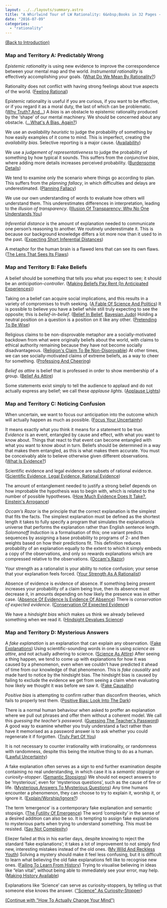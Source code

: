 ```yaml
---
layout: ../../layouts/summary.astro
title: "A Whirlwind Tour of LW Rationality: 6&nbsp;Books in 32 Pages - Map And Territory"
date: "2016-07-09"
categories: 
  - "rationality"
---
```


[(Back to Introduction)](/summaries/a-whirlwind-tour-of-lw-rationality-introduction)

### Map and Territory A: Predictably Wrong

_Epistemic rationality_ is using new evidence to improve the correspondence between your mental map and the world. _Instrumental rationality_ is effectively accomplishing your goals. ([What Do We Mean By Rationality?](http://lesswrong.com/lw/31/what_do_we_mean_by_rationality/))

Rationality does not conflict with having strong feelings about true aspects of the world. ([Feeling Rational](http://lesswrong.com/lw/hp/feeling_rational/))

Epistemic rationality is useful if you are curious, if you want to be effective, or if you regard it as a moral duty, the last of which can be problematic. ([Why Truth? And...](http://lesswrong.com/lw/go/why_truth_and/)) A _bias_ is an obstacle to epistemic rationality produced by the ‘shape’ of our mental machinery. We should be concerned about any obstacle. ([...What's A Bias, Again?](http://lesswrong.com/lw/gp/whats_a_bias_again/))

We use an _availability heuristic_ to judge the probability of something by how easily examples of it come to mind. This is imperfect, creating the _availability bias_. Selective reporting is a major cause. ([Availability](http://lesswrong.com/lw/j5/availability/))

We use a _judgement of representativeness_ to judge the probability of something by how typical it sounds. This suffers from the _conjunctive bias_, where adding more details increases perceived probability. ([Burdensome Details](http://lesswrong.com/lw/jk/burdensome_details/))

We tend to examine only the scenario where things go according to plan. This suffers from the _planning fallacy_, in which difficulties and delays are underestimated. ([Planning Fallacy](http://lesswrong.com/lw/jg/planning_fallacy/))

We use our own understanding of words to evaluate how others will understand them. This underestimates differences in interpretation, leading to the _illusion of transparency_. ([Illusion Of Transparency: Why No One Understands You](http://lesswrong.com/lw/ke/illusion_of_transparency_why_no_one_understands/))

_Inferential distance_ is the amount of explanation needed to communicate one person’s reasoning to another. We routinely underestimate it. This is because our background knowledge differs a lot more now than it used to in the past. ([Expecting Short Inferential Distances](http://lesswrong.com/lw/kg/expecting_short_inferential_distances/))

A metaphor for the human brain is a flawed lens that can see its own flaws. ([The Lens That Sees Its Flaws](http://lesswrong.com/lw/jm/the_lens_that_sees_its_flaws/))

### Map and Territory B: Fake Beliefs

A belief should be something that tells you what you expect to see; it should be an _anticipation-controller_. ([Making Beliefs Pay Rent (In Anticipated Experiences)](http://lesswrong.com/lw/i3/making_beliefs_pay_rent_in_anticipated_experiences/))

Taking on a belief can acquire social implications, and this results in a variety of compromises to truth seeking. ([A Fable Of Science And Politics](http://lesswrong.com/lw/gt/a_fable_of_science_and_politics/)) It is possible to believe you have a belief while still truly expecting to see the opposite; this is _belief-in-belief_. ([Belief In Belief](http://lesswrong.com/lw/i4/belief_in_belief/), [Bayesian Judo](http://lesswrong.com/lw/i5/bayesian_judo/)) Holding a neutral position on a question is a position on it like any other. ([Pretending To Be Wise](http://lesswrong.com/lw/yp/pretending_to_be_wise/))

Religious claims to be non-disprovable metaphor are a socially-motivated backdown from what were originally beliefs about the world, with claims to ethical authority remaining because they have not become socially disadvantageous. ([Religion's Claim To Be Non-Disprovable](http://lesswrong.com/lw/i8/religions_claim_to_be_nondisprovable/)) At other times, we can see socially-motivated claims of extreme beliefs, as a way to cheer for something. ([Professing And Cheering](http://lesswrong.com/lw/i6/professing_and_cheering/))

_Belief as attire_ is belief that is professed in order to show membership of a group. ([Belief As Attire](http://lesswrong.com/lw/i7/belief_as_attire/))

Some statements exist simply to tell the audience to applaud and do not actually express any belief; we call these _applause lights_. ([Applause Lights](http://lesswrong.com/lw/jb/applause_lights/))

### Map and Territory C: Noticing Confusion

When uncertain, we want to focus our anticipation into the outcome which will actually happen as much as possible. ([Focus Your Uncertainty](http://lesswrong.com/lw/ia/focus_your_uncertainty/))

It means exactly what you think it means for a statement to be true. _Evidence_ is an event, entangled by cause and effect, with what you want to know about. Things that react to that event can become entangled with what you want to know about in turn. Beliefs should be determined in a way that makes them entangled, as this is what makes them accurate. You must be conceivably able to believe otherwise given different observations. ([What Is Evidence?](http://lesswrong.com/lw/jl/what_is_evidence/))

Scientific evidence and legal evidence are subsets of rational evidence. ([Scientific Evidence, Legal Evidence, Rational Evidence](http://lesswrong.com/lw/in/scientific_evidence_legal_evidence_rational/))

The amount of entanglement needed to justify a strong belief depends on how improbable the hypothesis was to begin with, which is related to the number of possible hypotheses. ([How Much Evidence Does It Take?](http://lesswrong.com/lw/jn/how_much_evidence_does_it_take/), [Einstein's Arrogance](http://lesswrong.com/lw/jo/einsteins_arrogance/))

_Occam’s Razor_ is the principle that the correct explanation is the simplest that fits the facts. The simplest explanation must be defined as the shortest length it takes to fully specify a program that simulates the explanation/a universe that performs the explanation rather than English sentence length. _Solomonoff Induction_ is a formalisation of this; one variant predicts sequences by assigning a base probability to programs of 2-<bit length> and then weights based on how their predictions fit. This definition reduces probability of an explanation equally to the extent to which it simply embeds a copy of the observations, and only so rewards explanations which are compressed relative to the observations. ([Occam's Razor](http://lesswrong.com/lw/jp/occams_razor/))

Your strength as a rationalist is your ability to notice confusion; your sense that your explanation feels forced. ([Your Strength As A Rationalist](http://lesswrong.com/lw/if/your_strength_as_a_rationalist/))

Absence of evidence is evidence of absence. If something being present increases your probability of a claim being true, then its absence must decrease it, in amounts depending on how likely the presence was in either case. ([Absence Of Evidence Is Evidence Of Absence](http://lesswrong.com/lw/ih/absence_of_evidence_is_evidence_of_absence/)) There is _conservation of expected evidence_. ([Conservation Of Expected Evidence](http://lesswrong.com/lw/ii/conservation_of_expected_evidence/))

We have a _hindsight bias_ which makes us think we already believed something when we read it. ([Hindsight Devalues Science](http://lesswrong.com/lw/im/hindsight_devalues_science/))

### Map and Territory D: Mysterious Answers

A _fake explanation_ is an explanation that can explain any observation. ([Fake Explanations](http://lesswrong.com/lw/ip/fake_explanations/)) Using scientific-sounding words in one is using _science as attire_, and not actually adhering to science. ([Science As Attire](http://lesswrong.com/lw/ir/science_as_attire/)) After seeing a thing happen, we tend to come up with explanations for how it was caused by a phenomenon, even when we couldn’t have predicted it ahead of time from our knowledge of that phenomenon. This is _fake causality_ and made hard to notice by the hindsight bias. The hindsight bias is caused by failing to exclude the evidence we get from seeing a claim when evaluating how likely we thought it was before we saw it. ([Fake Causality](http://lesswrong.com/lw/is/fake_causality/))

_Positive bias_ is attempting to confirm rather than disconfirm theories, which fails to properly test them. ([Positive Bias: Look Into The Dark](http://lesswrong.com/lw/iw/positive_bias_look_into_the_dark/))

There is a normal human behaviour when asked to proffer an explanation where we pull out phrases and offer them without a coherent model. We call this _guessing the teacher’s password_. ([Guessing The Teacher's Password](http://lesswrong.com/lw/iq/guessing_the_teachers_password/)) A good way to examine whether you truly understand a fact rather than have it memorised as a password answer is to ask whether you could regenerate it if forgotten. ([Truly Part Of You](http://lesswrong.com/lw/la/truly_part_of_you/))

It is not necessary to counter irrationality with irrationality, or randomness with randomness, despite this being the intuitive thing to do as a human. ([Lawful Uncertainty](http://lesswrong.com/lw/vo/lawful_uncertainty/))

A fake explanation often serves as a sign to end further examination despite containing no real understanding, in which case it is a _semantic stopsign_ or _curiosity-stopper_. ([Semantic Stopsigns](http://lesswrong.com/lw/it/semantic_stopsigns/)) We should not expect answers to be ‘mysterious’, even for ‘mysterious questions’, such as the cause of fire or life. ([Mysterious Answers To Mysterious Questions](http://lesswrong.com/lw/iu/mysterious_answers_to_mysterious_questions/)) Any time humans encounter a phenomenon, they can choose to try to explain it, worship it, or ignore it. ([Explain/Worship/Ignore?](http://lesswrong.com/lw/j2/explainworshipignore/))

The term ‘emergence’ is a contemporary fake explanation and semantic stopsign. ([The Futility Of Emergence](http://lesswrong.com/lw/iv/the_futility_of_emergence/)) The word ‘complexity’ in the sense of a desired addition can also be so. It is tempting to assign fake explanations to mysterious parts when trying to understand something. This must be resisted. ([Say Not Complexity](http://lesswrong.com/lw/ix/say_not_complexity/))

Eliezer failed at this in his earlier days, despite knowing to reject the standard ‘fake explanations’; it takes a lot of improvement to not simply find new, interesting mistakes instead of the old ones. ([My Wild And Reckless Youth](http://lesswrong.com/lw/iy/my_wild_and_reckless_youth/)) Solving a mystery should make it feel less confusing, but it is difficult to learn what believing the old fake explanations felt like to recognise new ones. ([Failing To Learn From History](http://lesswrong.com/lw/iz/failing_to_learn_from_history/)) Trying to visualise believing in ideas like “elan vital”, without being able to immediately see your error, may help. ([Making History Available](http://lesswrong.com/lw/j0/making_history_available/))

Explanations like ‘Science’ can serve as curiosity-stoppers, by telling us that someone else knows the answer. (["Science" As Curiosity-Stopper](http://lesswrong.com/lw/j3/science_as_curiositystopper/))

[(Continue with "How To Actually Change Your Mind")](/summaries/a-whirlwind-tour-of-lw-rationality-how-to-actually-change-your-mind)
